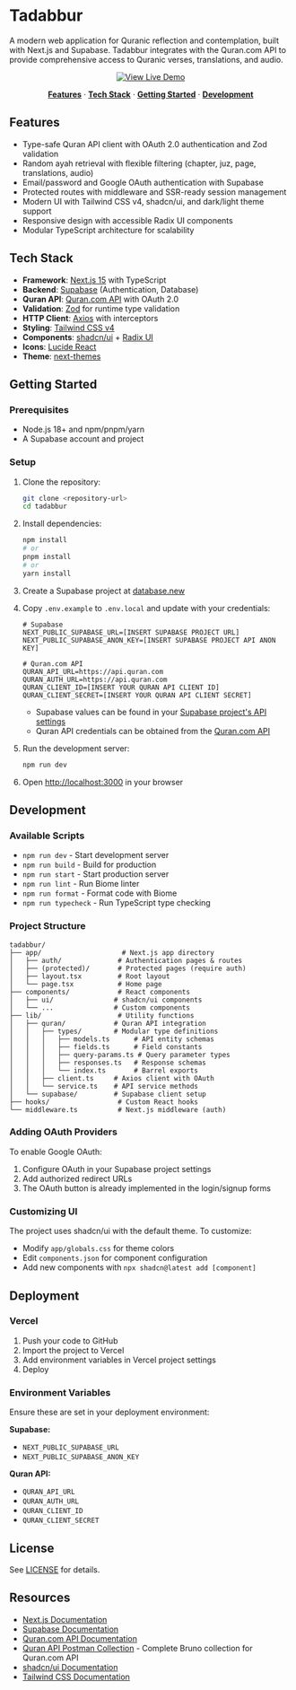 # Tadabbur

A modern web application for Quranic reflection and contemplation, built with Next.js and Supabase. Tadabbur integrates with the Quran.com API to provide comprehensive access to Quranic verses, translations, and audio.

<p align="center">
  <a href="https://tadabbur-pearl.vercel.app" target="_blank">
    <img src="https://img.shields.io/badge/View%20Live-Demo-blue?style=for-the-badge&logo=vercel" alt="View Live Demo" />
  </a>
</p>

<p align="center">
  <a href="#features"><strong>Features</strong></a> ·
  <a href="#tech-stack"><strong>Tech Stack</strong></a> ·
  <a href="#getting-started"><strong>Getting Started</strong></a> ·
  <a href="#development"><strong>Development</strong></a>
</p>

## Features

- Type-safe Quran API client with OAuth 2.0 authentication and Zod validation
- Random ayah retrieval with flexible filtering (chapter, juz, page, translations, audio)
- Email/password and Google OAuth authentication with Supabase
- Protected routes with middleware and SSR-ready session management
- Modern UI with Tailwind CSS v4, shadcn/ui, and dark/light theme support
- Responsive design with accessible Radix UI components
- Modular TypeScript architecture for scalability

## Tech Stack

- **Framework**: [Next.js 15](https://nextjs.org) with TypeScript
- **Backend**: [Supabase](https://supabase.com) (Authentication, Database)
- **Quran API**: [Quran.com API](https://api-docs.quran.foundation) with OAuth 2.0
- **Validation**: [Zod](https://zod.dev) for runtime type validation
- **HTTP Client**: [Axios](https://axios-http.com) with interceptors
- **Styling**: [Tailwind CSS v4](https://tailwindcss.com)
- **Components**: [shadcn/ui](https://ui.shadcn.com/) + [Radix UI](https://www.radix-ui.com/)
- **Icons**: [Lucide React](https://lucide.dev)
- **Theme**: [next-themes](https://github.com/pacocoursey/next-themes)

## Getting Started

### Prerequisites

- Node.js 18+ and npm/pnpm/yarn
- A Supabase account and project

### Setup

1. Clone the repository:
   ```bash
   git clone <repository-url>
   cd tadabbur
   ```

2. Install dependencies:
   ```bash
   npm install
   # or
   pnpm install
   # or
   yarn install
   ```

3. Create a Supabase project at [database.new](https://database.new)

4. Copy `.env.example` to `.env.local` and update with your credentials:

   ```
   # Supabase
   NEXT_PUBLIC_SUPABASE_URL=[INSERT SUPABASE PROJECT URL]
   NEXT_PUBLIC_SUPABASE_ANON_KEY=[INSERT SUPABASE PROJECT API ANON KEY]

   # Quran.com API
   QURAN_API_URL=https://api.quran.com
   QURAN_AUTH_URL=https://api.quran.com
   QURAN_CLIENT_ID=[INSERT YOUR QURAN API CLIENT ID]
   QURAN_CLIENT_SECRET=[INSERT YOUR QURAN API CLIENT SECRET]
   ```

   - Supabase values can be found in your [Supabase project's API settings](https://supabase.com/dashboard/project/_/settings/api)
   - Quran API credentials can be obtained from the [Quran.com API](https://api-docs.quran.foundation)

5. Run the development server:
   ```bash
   npm run dev
   ```

6. Open [http://localhost:3000](http://localhost:3000) in your browser

## Development

### Available Scripts

- `npm run dev` - Start development server
- `npm run build` - Build for production
- `npm run start` - Start production server
- `npm run lint` - Run Biome linter
- `npm run format` - Format code with Biome
- `npm run typecheck` - Run TypeScript type checking

### Project Structure

```
tadabbur/
├── app/                    # Next.js app directory
│   ├── auth/              # Authentication pages & routes
│   ├── (protected)/       # Protected pages (require auth)
│   ├── layout.tsx         # Root layout
│   └── page.tsx           # Home page
├── components/            # React components
│   ├── ui/               # shadcn/ui components
│   └── ...               # Custom components
├── lib/                   # Utility functions
│   ├── quran/            # Quran API integration
│   │   ├── types/        # Modular type definitions
│   │   │   ├── models.ts      # API entity schemas
│   │   │   ├── fields.ts      # Field constants
│   │   │   ├── query-params.ts # Query parameter types
│   │   │   ├── responses.ts   # Response schemas
│   │   │   └── index.ts       # Barrel exports
│   │   ├── client.ts     # Axios client with OAuth
│   │   └── service.ts    # API service methods
│   └── supabase/         # Supabase client setup
├── hooks/                 # Custom React hooks
└── middleware.ts          # Next.js middleware (auth)
```

### Adding OAuth Providers

To enable Google OAuth:

1. Configure OAuth in your Supabase project settings
2. Add authorized redirect URLs
3. The OAuth button is already implemented in the login/signup forms

### Customizing UI

The project uses shadcn/ui with the default theme. To customize:

- Modify `app/globals.css` for theme colors
- Edit `components.json` for component configuration
- Add new components with `npx shadcn@latest add [component]`

## Deployment

### Vercel

1. Push your code to GitHub
2. Import the project to Vercel
3. Add environment variables in Vercel project settings
4. Deploy

### Environment Variables

Ensure these are set in your deployment environment:

**Supabase:**
- `NEXT_PUBLIC_SUPABASE_URL`
- `NEXT_PUBLIC_SUPABASE_ANON_KEY`

**Quran API:**
- `QURAN_API_URL`
- `QURAN_AUTH_URL`
- `QURAN_CLIENT_ID`
- `QURAN_CLIENT_SECRET`

## License

See [LICENSE](LICENSE) for details.

## Resources

- [Next.js Documentation](https://nextjs.org/docs)
- [Supabase Documentation](https://supabase.com/docs)
- [Quran.com API Documentation](https://api-docs.quran.foundation)
- [Quran API Postman Collection](https://github.com/zainulhassan815/quran-api-collection) - Complete Bruno collection for Quran.com API
- [shadcn/ui Documentation](https://ui.shadcn.com)
- [Tailwind CSS Documentation](https://tailwindcss.com/docs)

